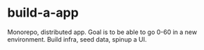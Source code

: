 # build-a-app
Monorepo, distributed app. Goal is to be able to go 0-60 in a new environment. Build infra, seed data, spinup a UI.

